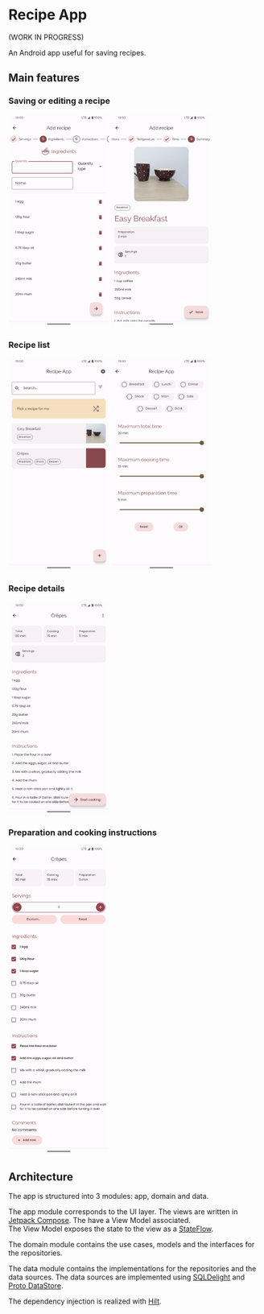 # Recipe App
(WORK IN PROGRESS)

An Android app useful for saving recipes.

## Main features

### Saving or editing a recipe

<img src="/docs/images/edit_ingredients.png" alt="Edit recipe ingredients" width="200"/> <img src="/docs/images/edit_recipe_recap.png" alt="Edit recipe summary" width="200"/>

### Recipe list


<img src="/docs/images/recipe_list.png" alt="Recipe list" width="200"/> <img src="/docs/images/recipe_list_filters.png" alt="Recipe list filters" width="200"/>

### Recipe details

<img src="/docs/images/recipe_detail.png" alt="Recipe details" width="200"/> 

### Preparation and cooking instructions

<img src="/docs/images/cooking.png" alt="Cooking" width="200"/>

## Architecture

The app is structured into 3 modules: app, domain and data.

The app module corresponds to the UI layer. The views are written in [Jetpack Compose](https://developer.android.com/jetpack/compose). The have a View Model associated.  
The View Model exposes the state to the view as a [StateFlow](https://kotlinlang.org/api/kotlinx.coroutines/kotlinx-coroutines-core/kotlinx.coroutines.flow/-state-flow/).

The domain module contains the use cases, models and the interfaces for the repositories.

The data module contains the implementations for the repositories and the data sources. The data sources are implemented using [SQLDelight](https://cashapp.github.io/sqldelight/) and [Proto DataStore](https://developer.android.com/topic/libraries/architecture/datastore#proto-datastore).

The dependency injection is realized with [Hilt](https://dagger.dev/hilt/).